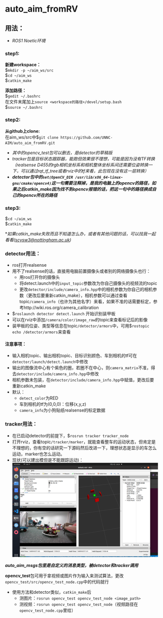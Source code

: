 # auto_aim_fromRV
## 用法：
* _ROS1 Noetic环境_ 
### step1:
**新建workspace：**   
$`mkdir -p ~/aim_ws/src`  
$`cd ~/aim_ws`  
$`catkin_make`  
  
**添加路径：**  
$`gedit ~/.bashrc`  
在文件末尾加上`source <workspace的路径>/devel/setup.bash`  
$`source ~/.bashrc`  
### step2:
**从github上clone:**  
在aim_ws/src中$`git clone https://github.com/UNNC-AIM/auto_aim_fromRV.git`  
  
* *其中的opencv_test包可以删去，是detector的草稿版*
* *tracker包是目标状态跟踪器，能跑但效果很不理想，可能是因为没有TF转换（realsense D455的rgb相机坐标系和相机整体坐标系间还需要位姿转换一下，可以通过rqt_tf_tree或者rviz中的tf来看，此包现在没有这一层转换）*
* ***detector包中的`set(OpenCV_DIR /usr/lib/x86_64-linux-gnu/cmake/opencv4)`这一句需要注释掉，是我的电脑上的opencv的路径，如果之后catkin_make因为找不到opencv报错的话，把这一句中的路径换成自己的opencv所在的路径***

### step3:
$`cd ~/aim_ws`  
$`catkin_make`  
  
**如果catkin_make失败而且不知道怎么办，或者有其他问题的话，可以找我一起看看(scysw3@nottingham.ac.uk)*

### detector用法：
* ros打开realsense
* 用不了realsense的话，直接用电脑前置摄像头或者别的网络摄像头也行：
  * 用ros打开你的摄像头
  * 将detect.launch中的`input_topic`参数改为你自己摄像头的视频流的topic
  * 更改`detector/include/camera_info.hpp`中的相机参数为你自己的相机参数（更改后要重新catkin_make），相机参数可以通过查看topic`/camera_info`（也许为其他名字）来看，如果不准的话需要标定，参考http://wiki.ros.org/camera_calibration
* $`roslaunch detector detect.launch` 开始识别装甲板
* 可以在rviz中添加`/camera/color/image_raw`的topic来查看标记后的影像
* 装甲板的位姿、类型等信息在topic`/detector/armors`中，可用$`rostopic echo /detector/armors`来查看

#### 注意事项：
* 输入相机topic、输出相机topic、目标识别颜色、车到相机的tf可在`detector/launch/detect.launch`中修改
* 输出的图像流中心有个紫色的圈，若圈不在中心，则`camera_matrix`不准，得去`detector/include/camera_info.hpp`中修改
* 相机参数未包装，在`detector/include/camera_info.hpp`中赋值，更改后要重新catkin_make
* 默认：
  * `detect_color`为RED
  * 车到相机的tf为(0,0,0)：位移(x,y,z)
  * `camera_info`为小狗贴纸realsense的标定数据

### tracker用法：
* 在已启动detector的前提下，$`rosrun tracker tracker_node`
* 打开rviz，查看topic`/tracker/marker`，就能查看整车的运动状态，但肯定是不理想的，你有空的话研究一下源码然后改进一下，理想状态是显示的车怎么运动，marker也怎么运动。
* 现状(可以建出模但是不能跟踪运动)：![image](/shouldbe.png)

  
***auto_aim_msgs包里是自定义的消息类型，被detector和tracker调用***

**opencv_test**包可用于拿视频或图片作为输入来测试算法，更改`opencv_test/src/opencv_test_node.cpp`中的代码就行
  * 使用方法和detector类似，`catkin_make`后
     * 测图片：`rosrun opencv_test opencv_test_node <image_path>`
     * 测视频：`rosrun opencv_test opencv_test_node`（视频路径在`opencv_test_node.cpp`里给）
